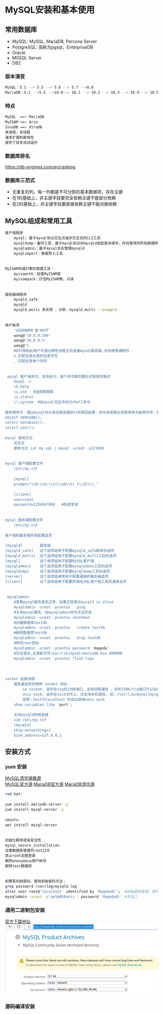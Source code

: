 # MySQL安装和基本使用

## 常用数据库
* MySQL: MySQL, MariaDB, Percona Server
* PostgreSQL: 简称为pgsql，EnterpriseDB
* Oracle
* MSSQL Server
* DB2

### 版本演变
```bash
MySQL：5.1 --> 5.5 --> 5.6 --> 5.7 -->8.0
MariaDB：5.1 -->5.5 -->10.0--> 10.1 --> 10.2 --> 10.3 --> 10.4 --> 10.5
```

### 特点
```bash
MySQL  ==> MariaDB
MyISAM ==> Aria 
InnoDB ==> XtraDB
单进程，多线程
诸多扩展和新特性    
提供了较多测试组件
```

###  数据库排名
https://db-engines.com/en/ranking


### 数据库三范式
* 无重复的列，每一列都是不可分割的基本数据项，存在主键
* 在1的基础上，非主键字段要完全依赖主键不能部分依赖
* 在2的基础上，非主键字段要直接依赖主键不能间接依赖


## MySQL组成和常用工具
```bash
客户端程序
    mysql: 基于mysql协议交互式或非交互式的CLI工具
    mysqldump：备份工具，基于mysql协议向mysqld发起查询请求，并将查得的所有数据转换成insert等写操作语句保存文本文件中
    mysqladmin：基于mysql协议管理mysqld
    mysqlimport：数据导入工具


MyISAM存储引擎的管理工具：
    myisamchk：检查MyISAM库
    myisampack：打包MyISAM表，只读


服务器端程序
    mysqld_safe
    mysqld
    mysqld_multi 多实例 ，示例：mysqld_multi --example


用户账号
    'USERNAME'@'HOST'
    wang@'10.0.0.100'
    wang@'10.0.0.%'
    wang@'%
    HOST限制此用户可通过哪些远程主机连接mysql服务器,支持使用通配符：
    % 匹配任意长度的任意字符
    _ 匹配任意单个字符


 mysql 客户端命令，本地执行，每个命令都完整形式和简写格式
    msyql -v
    \h,help
    \u,use   #选择数据库
    \s,status
    \!,system  #在mysql交互中执行shell命令

服务端命令：通过mysql协议发往服务器执行并取回结果，命令末尾都必须使用命令结束符号，默认为分号
SELECT VERSION();
select database();  
select user(); 

mysql 使用方式
    交互式
    脚本方式 cat my.sql | mysql -uroot -p123456


mysql 客户端配置文件
    /etc/my.cnf

    [mysql]
    prompt="\\R:\\m:\\s(\\u@\\h) [\\d]>\\_"
    
    [client]
    user=root
    password=1234567890   #免密登录


mysql 服务端配置文件
    /etc/my.cnf   

客户端和服务端所有配置选项

[mysqld]        服务端
[mysqld_safe]   这个选项组用于配置mysqld_safe脚本的选项
[mysqld_multi]  这个选项组用于配置mysqld_multi工具的选项
[mysql]         这个选项组用于配置MySQL客户端
[mysqladmin]    这个选项组用于配置mysqladmin工具的选项
[mysqldump]     这个选项组用于配置mysqldump工具的选项
[server]        这个选项组通常用于配置通用的服务器选项
[client]        这个选项组用于配置所有MySQL客户端工具的通用选项


 mysqladmin
    #查看mysql服务是否正常，如果正常提示mysqld is alive
    mysqladmin -uroot -pcentos   ping
    #关闭mysql服务，但mysqladmin命令无法开启
    mysqladmin -uroot -pcentos shutdown
    #创建数据库testdb
    mysqladmin -uroot -pcentos   create testdb 
    #删除数据库testdb
    mysqladmin -uroot -pcentos   drop testdb
    #修改root密码
    mysqladmin -uroot -pcentos password 'magedu'
    #日志滚动,生成新文件/var/lib/mysql/mariadb-bin.00000N
    mysqladmin -uroot -pcentos flush-logs



socket 连接说明
    服务器监听的两种 socket 地址：
        ip socket: 监听在tcp的3306端口，支持远程通信 ，侦听3306/tcp端口可以在绑定有一个或全部接口IP上
        unix sock: 监听在sock文件上，仅支持本机通信, 如：/var/lib/mysql/mysql.sock) 
        说明：host为localhost 时自动使用unix sock
    show variables like 'port';

    关闭mysqld网络连接
    vim /etc/my.cnf
    [mysqld]
    skip-networking=1
    bind_address=127.0.0.1

```


## 安装方式

### yum 安装
 [MySQL清华镜像源](https://mirrors.tuna.tsinghua.edu.cn/help/mysql/)  
[MySQL官方源](https://dev.mysql.com/downloads/repo/yum/)
[MariaDB官方源](https://mariadb.org/download/?t=repo-config)
[MariaDB清华源](https://mirrors.tuna.tsinghua.edu.cn/help/mariadb/)

```bash
red hat:

yum install mariadb-server -y 
yum install mysql-server -y

ubuntu:
apt install mysql-server


初始化脚本提高安全性
mysql_secure_installation
设置数据库管理员root口令
禁止root远程登录
删除anonymous用户帐号
删除test数据库


如果有初始密码，查找初始密码方法：
grep password /var/log/mysqld.log
alter user root@'localhost' identified by 'Magedu0!';  #初始密码登录，修改密码，需要mysql初始密码登录进去
mysqladmin -uroot -p'pe%b#S8ah)j-' password 'Magedu0!' #方法二
```

### 通用二进制包安装
[官方下载地址](https://downloads.mysql.com/archives/community/)
<img src="../../images/mysqldownlaod01.png">

### 源码编译安装



